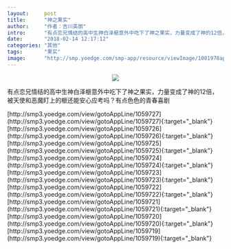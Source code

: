 ```yaml
---
layout:     post
title:      "神之果实"
author:     "作者：吉川英朗"
intro:      "有点恋兄情结的高中生神白泽榧意外中吃下了神之果实，力量变成了神的12倍，被天使和恶魔盯上的榧还能安心应考吗？有点色色的青春喜剧"
date:       "2018-02-14 12:17:12"
categories: "其他"
tags:       "果实"
image:      "http://smp.yoedge.com/smp-app/resource/viewImage/1001978appline.png"
---
```

<div style="text-align: center">
<p><img src="http://smp.yoedge.com/smp-app/resource/viewImage/1001978appline.png"/></p>
</div>
<p class="post-meta">
<span>有点恋兄情结的高中生神白泽榧意外中吃下了神之果实，力量变成了神的12倍，被天使和恶魔盯上的榧还能安心应考吗？有点色色的青春喜剧</span>
</p>
[http://smp3.yoedge.com/view/gotoAppLine/1059727](http://smp3.yoedge.com/view/gotoAppLine/1059727){:target="_blank"}
[http://smp3.yoedge.com/view/gotoAppLine/1059726](http://smp3.yoedge.com/view/gotoAppLine/1059726){:target="_blank"}
[http://smp3.yoedge.com/view/gotoAppLine/1059725](http://smp3.yoedge.com/view/gotoAppLine/1059725){:target="_blank"}
[http://smp3.yoedge.com/view/gotoAppLine/1059724](http://smp3.yoedge.com/view/gotoAppLine/1059724){:target="_blank"}
[http://smp3.yoedge.com/view/gotoAppLine/1059723](http://smp3.yoedge.com/view/gotoAppLine/1059723){:target="_blank"}
[http://smp3.yoedge.com/view/gotoAppLine/1059722](http://smp3.yoedge.com/view/gotoAppLine/1059722){:target="_blank"}
[http://smp3.yoedge.com/view/gotoAppLine/1059721](http://smp3.yoedge.com/view/gotoAppLine/1059721){:target="_blank"}
[http://smp3.yoedge.com/view/gotoAppLine/1059720](http://smp3.yoedge.com/view/gotoAppLine/1059720){:target="_blank"}
[http://smp3.yoedge.com/view/gotoAppLine/1059719](http://smp3.yoedge.com/view/gotoAppLine/1059719){:target="_blank"}


